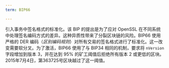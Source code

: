 ```yaml
---
term: BIP66

---
```

引入事务中签名格式的标准化。该 BIP 的提出是为了应对 OpenSSL 在不同系统中处理签名编码方式的差异。这种异质性带来了分裂区块链的风险。BIP66 使用严格的 DER 编码（*区别编码规则*）对所有交易的签名格式进行了标准化。这一改变需要软分叉。为了激活，BIP66 使用了与 BIP34 相同的机制，要求将 `nVersion` 字段增加到版本 3，并在达到 95% 的矿工阈值后拒绝所有版本 2 或更低的区块。2015年7月4日，第363725号区块越过了这一阈值。